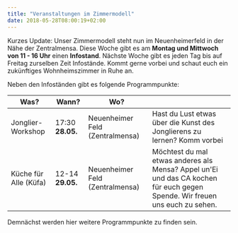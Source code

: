 ```yaml
---
title: "Veranstaltungen im Zimmermodell"
date: 2018-05-28T08:00:19+02:00
---
```


Kurzes Update: Unser Zimmermodell steht nun im Neuenheimerfeld in der
Nähe der Zentralmensa. Diese Woche gibt es am **Montag und Mittwoch
von 11 - 16 Uhr** einen **Infostand**. Nächste Woche gibt es jeden Tag bis
auf Freitag zurselben Zeit Infostände. Kommt gerne vorbei und
schaut euch ein zukünftiges Wohnheimszimmer in Ruhe an.

Neben den Infoständen gibt es folgende Programmpunkte:

| Was? | Wann? | Wo? | |
| --- | --- | --- | --- |
| Jonglier-Workshop | 17:30 **28.05.** | Neuenheimer Feld (Zentralmensa) | Hast du Lust etwas über die Kunst des Jonglierens zu lernen? Komm vorbei |
| Küche für Alle (Küfa) | 12-14 **29.05.** | Neuenheimer Feld (Zentralmensa) | Möchtest du mal etwas anderes als Mensa? Appel un'Ei und das CA kochen für euch gegen Spende. Wir freuen uns euch zu sehen. |

Demnächst werden hier weitere Programmpunkte zu finden sein.